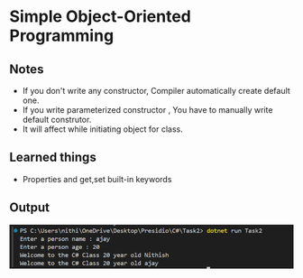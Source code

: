 # Simple Object-Oriented Programming 

## Notes
- If you don't write any constructor, Compiler automatically create default one.
- If you write parameterized constructor , You have to manually write default construtor.
- It will affect while initiating object for class.

## Learned things
- Properties and get,set built-in keywords

## Output
![output](output.png)